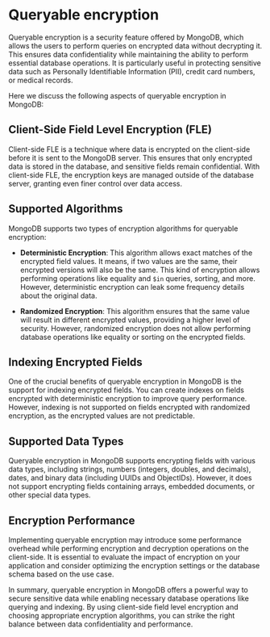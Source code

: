 # Queryable encryption

Queryable encryption is a security feature offered by MongoDB, which allows the users to perform queries on encrypted data without decrypting it. This ensures data confidentiality while maintaining the ability to perform essential database operations. It is particularly useful in protecting sensitive data such as Personally Identifiable Information (PII), credit card numbers, or medical records.

Here we discuss the following aspects of queryable encryption in MongoDB:

##  Client-Side Field Level Encryption (FLE)

Client-side FLE is a technique where data is encrypted on the client-side before it is sent to the MongoDB server. This ensures that only encrypted data is stored in the database, and sensitive fields remain confidential. With client-side FLE, the encryption keys are managed outside of the database server, granting even finer control over data access.

##  Supported Algorithms

MongoDB supports two types of encryption algorithms for queryable encryption:

- **Deterministic Encryption**: This algorithm allows exact matches of the encrypted field values. It means, if two values are the same, their encrypted versions will also be the same. This kind of encryption allows performing operations like equality and `$in` queries, sorting, and more. However, deterministic encryption can leak some frequency details about the original data.

- **Randomized Encryption**: This algorithm ensures that the same value will result in different encrypted values, providing a higher level of security. However, randomized encryption does not allow performing database operations like equality or sorting on the encrypted fields.

##  Indexing Encrypted Fields

One of the crucial benefits of queryable encryption in MongoDB is the support for indexing encrypted fields. You can create indexes on fields encrypted with deterministic encryption to improve query performance. However, indexing is not supported on fields encrypted with randomized encryption, as the encrypted values are not predictable.

##  Supported Data Types

Queryable encryption in MongoDB supports encrypting fields with various data types, including strings, numbers (integers, doubles, and decimals), dates, and binary data (including UUIDs and ObjectIDs). However, it does not support encrypting fields containing arrays, embedded documents, or other special data types.

##  Encryption Performance

Implementing queryable encryption may introduce some performance overhead while performing encryption and decryption operations on the client-side. It is essential to evaluate the impact of encryption on your application and consider optimizing the encryption settings or the database schema based on the use case.

In summary, queryable encryption in MongoDB offers a powerful way to secure sensitive data while enabling necessary database operations like querying and indexing. By using client-side field level encryption and choosing appropriate encryption algorithms, you can strike the right balance between data confidentiality and performance.